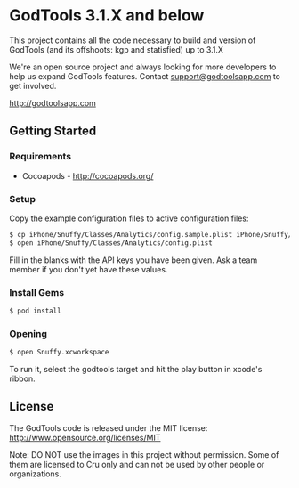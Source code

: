 # GodTools 3.1.X and below

This project contains all the code necessary to build and version of GodTools (and its offshoots: kgp and statisfied) up to 3.1.X

We're an open source project and always looking for more developers to help us expand GodTools features.  Contact support@godtoolsapp.com to get involved.

http://godtoolsapp.com

## Getting Started

### Requirements

* Cocoapods - http://cocoapods.org/

### Setup

Copy the example configuration files to active configuration files:

```bash
$ cp iPhone/Snuffy/Classes/Analytics/config.sample.plist iPhone/Snuffy/Classes/Analytics/config.plist
$ open iPhone/Snuffy/Classes/Analytics/config.plist
```
Fill in the blanks with the API keys you have been given. Ask a team member if you don't yet have these values.

### Install Gems

```bash
$ pod install
```

### Opening

```bash
$ open Snuffy.xcworkspace
```
To run it, select the godtools target and hit the play button in xcode's ribbon.

## License

The GodTools code is released under the MIT license:  http://www.opensource.org/licenses/MIT

Note: DO NOT use the images in this project without permission. Some of them are licensed to Cru only and can not be used by other people or organizations.
